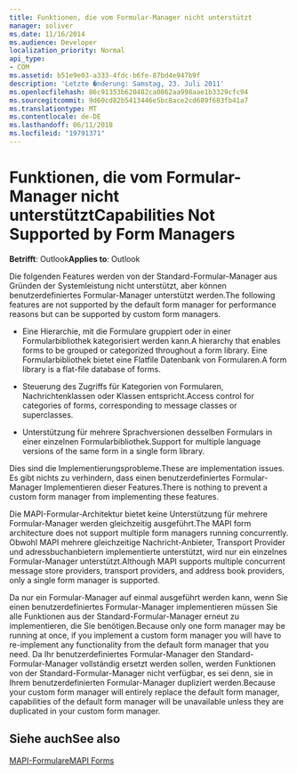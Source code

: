 ```yaml
---
title: Funktionen, die vom Formular-Manager nicht unterstützt
manager: soliver
ms.date: 11/16/2014
ms.audience: Developer
localization_priority: Normal
api_type:
- COM
ms.assetid: b51e9e03-a333-4fdc-b6fe-87bd4e947b9f
description: 'Letzte �nderung: Samstag, 23. Juli 2011'
ms.openlocfilehash: 86c91353b620482ca0862aa998aae1b3329cfc94
ms.sourcegitcommit: 9d60cd82b5413446e5bc8ace2cd689f683fb41a7
ms.translationtype: MT
ms.contentlocale: de-DE
ms.lasthandoff: 06/11/2018
ms.locfileid: "19791371"
---
```

# <a name="capabilities-not-supported-by-form-managers"></a><span data-ttu-id="38fef-103">Funktionen, die vom Formular-Manager nicht unterstützt</span><span class="sxs-lookup"><span data-stu-id="38fef-103">Capabilities Not Supported by Form Managers</span></span>

  
  
<span data-ttu-id="38fef-104">**Betrifft**: Outlook</span><span class="sxs-lookup"><span data-stu-id="38fef-104">**Applies to**: Outlook</span></span> 
  
<span data-ttu-id="38fef-105">Die folgenden Features werden von der Standard-Formular-Manager aus Gründen der Systemleistung nicht unterstützt, aber können benutzerdefiniertes Formular-Manager unterstützt werden.</span><span class="sxs-lookup"><span data-stu-id="38fef-105">The following features are not supported by the default form manager for performance reasons but can be supported by custom form managers.</span></span>
  
- <span data-ttu-id="38fef-106">Eine Hierarchie, mit die Formulare gruppiert oder in einer Formularbibliothek kategorisiert werden kann.</span><span class="sxs-lookup"><span data-stu-id="38fef-106">A hierarchy that enables forms to be grouped or categorized throughout a form library.</span></span> <span data-ttu-id="38fef-107">Eine Formularbibliothek bietet eine Flatfile Datenbank von Formularen.</span><span class="sxs-lookup"><span data-stu-id="38fef-107">A form library is a flat-file database of forms.</span></span>
    
- <span data-ttu-id="38fef-108">Steuerung des Zugriffs für Kategorien von Formularen, Nachrichtenklassen oder Klassen entspricht.</span><span class="sxs-lookup"><span data-stu-id="38fef-108">Access control for categories of forms, corresponding to message classes or superclasses.</span></span>
    
- <span data-ttu-id="38fef-109">Unterstützung für mehrere Sprachversionen desselben Formulars in einer einzelnen Formularbibliothek.</span><span class="sxs-lookup"><span data-stu-id="38fef-109">Support for multiple language versions of the same form in a single form library.</span></span>
    
<span data-ttu-id="38fef-110">Dies sind die Implementierungsprobleme.</span><span class="sxs-lookup"><span data-stu-id="38fef-110">These are implementation issues.</span></span> <span data-ttu-id="38fef-111">Es gibt nichts zu verhindern, dass einen benutzerdefiniertes Formular-Manager Implementieren dieser Features.</span><span class="sxs-lookup"><span data-stu-id="38fef-111">There is nothing to prevent a custom form manager from implementing these features.</span></span>
  
<span data-ttu-id="38fef-112">Die MAPI-Formular-Architektur bietet keine Unterstützung für mehrere Formular-Manager werden gleichzeitig ausgeführt.</span><span class="sxs-lookup"><span data-stu-id="38fef-112">The MAPI form architecture does not support multiple form managers running concurrently.</span></span> <span data-ttu-id="38fef-113">Obwohl MAPI mehrere gleichzeitige Nachricht-Anbieter, Transport Provider und adressbuchanbietern implementierte unterstützt, wird nur ein einzelnes Formular-Manager unterstützt.</span><span class="sxs-lookup"><span data-stu-id="38fef-113">Although MAPI supports multiple concurrent message store providers, transport providers, and address book providers, only a single form manager is supported.</span></span>
  
<span data-ttu-id="38fef-114">Da nur ein Formular-Manager auf einmal ausgeführt werden kann, wenn Sie einen benutzerdefiniertes Formular-Manager implementieren müssen Sie alle Funktionen aus der Standard-Formular-Manager erneut zu implementieren, die Sie benötigen.</span><span class="sxs-lookup"><span data-stu-id="38fef-114">Because only one form manager may be running at once, if you implement a custom form manager you will have to re-implement any functionality from the default form manager that you need.</span></span> <span data-ttu-id="38fef-115">Da Ihr benutzerdefiniertes Formular-Manager den Standard-Formular-Manager vollständig ersetzt werden sollen, werden Funktionen von der Standard-Formular-Manager nicht verfügbar, es sei denn, sie in Ihrem benutzerdefinierten Formular-Manager dupliziert werden.</span><span class="sxs-lookup"><span data-stu-id="38fef-115">Because your custom form manager will entirely replace the default form manager, capabilities of the default form manager will be unavailable unless they are duplicated in your custom form manager.</span></span>
  
## <a name="see-also"></a><span data-ttu-id="38fef-116">Siehe auch</span><span class="sxs-lookup"><span data-stu-id="38fef-116">See also</span></span>



[<span data-ttu-id="38fef-117">MAPI-Formulare</span><span class="sxs-lookup"><span data-stu-id="38fef-117">MAPI Forms</span></span>](mapi-forms.md)

